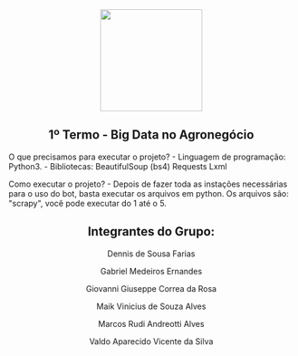 <div align="center">
  <img height="180em" src="https://user-images.githubusercontent.com/77415161/169929423-b82f3ce6-a482-4d7b-b167-991c83856fd8.png"/>
</div>

<div align="center">
  <h2>
    1º Termo - Big Data no Agronegócio
  </2>
</div>

<p>
  O que precisamos para executar o projeto?
  - Linguagem de programação: Python3.
  - Bibliotecas: BeautifulSoup (bs4) 
                 Requests 
                 Lxml
</p>
  
<p>
  Como executar o projeto?
  - Depois de fazer toda as instações necessárias para o uso do bot, basta executar os arquivos em python.
    Os arquivos são: "scrapy", você pode executar do 1 até o 5. 
</p> 

<div align="center">
   <h2>
     Integrantes do Grupo:
   </h2>
     <p>Dennis de Sousa Farias</p>
     <p>Gabriel Medeiros Ernandes</p>
     <p>Giovanni Giuseppe Correa da Rosa</p>
     <p>Maik Vinicius de Souza Alves</p>
     <p>Marcos Rudi Andreotti Alves</p>
     <p>Valdo Aparecido Vicente da Silva</p>
</div>
